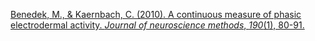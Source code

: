
[Benedek, M., & Kaernbach, C. (2010). A continuous measure of phasic electrodermal activity. _Journal of neuroscience methods_, _190_(1), 80-91.](https://www.sciencedirect.com/science/article/pii/S0165027010002335)